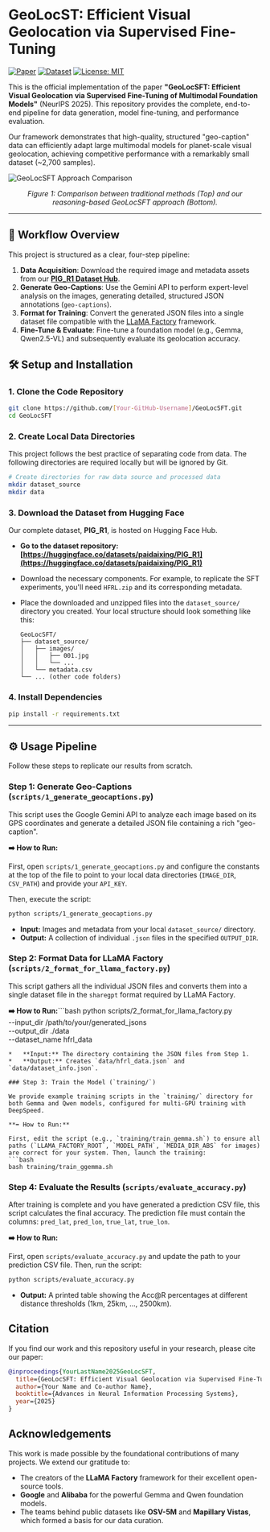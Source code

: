 # GeoLocST: Efficient Visual Geolocation via Supervised Fine-Tuning

[![Paper](https://img.shields.io/badge/Paper-arXiv:25XX.XXXXX-b31b1b.svg)](https://arxiv.org/abs/2506.01277)
[![Dataset](https://img.shields.io/badge/%F0%9F%A4%97%20Dataset-PIG_R1-blue)](https://huggingface.co/datasets/paidaixing/PIG_R1)
[![License: MIT](https://img.shields.io/badge/License-MIT-yellow.svg)](https://opensource.org/licenses/MIT)

This is the official implementation of the paper **"GeoLocSFT: Efficient Visual Geolocation via Supervised Fine-Tuning of Multimodal Foundation Models"** (NeurIPS 2025). This repository provides the complete, end-to-end pipeline for data generation, model fine-tuning, and performance evaluation.

Our framework demonstrates that high-quality, structured "geo-caption" data can efficiently adapt large multimodal models for planet-scale visual geolocation, achieving competitive performance with a remarkably small dataset (~2,700 samples).

![GeoLocSFT Approach Comparison](https-placeholder-for-figure1) 
*<p align="center">Figure 1: Comparison between traditional methods (Top) and our reasoning-based GeoLocSFT approach (Bottom).</p>*

---

## 🚀 Workflow Overview

This project is structured as a clear, four-step pipeline:

1.  **Data Acquisition**: Download the required image and metadata assets from our [**PIG_R1 Dataset Hub**](https://huggingface.co/datasets/paidaixing/PIG_R1).
2.  **Generate Geo-Captions**: Use the Gemini API to perform expert-level analysis on the images, generating detailed, structured JSON annotations (`geo-captions`).
3.  **Format for Training**: Convert the generated JSON files into a single dataset file compatible with the [LLaMA Factory](https://github.com/hiyouga/LLaMA-Factory) framework.
4.  **Fine-Tune & Evaluate**: Fine-tune a foundation model (e.g., Gemma, Qwen2.5-VL) and subsequently evaluate its geolocation accuracy.

## 🛠️ Setup and Installation

### 1. Clone the Code Repository
```bash
git clone https://github.com/[Your-GitHub-Username]/GeoLocSFT.git
cd GeoLocSFT
```

### 2. Create Local Data Directories
This project follows the best practice of separating code from data. The following directories are required locally but will be ignored by Git.
```bash
# Create directories for raw data source and processed data
mkdir dataset_source
mkdir data
```

### 3. Download the Dataset from Hugging Face
Our complete dataset, **PIG_R1**, is hosted on Hugging Face Hub. 

*   **Go to the dataset repository: [https://huggingface.co/datasets/paidaixing/PIG_R1](https://huggingface.co/datasets/paidaixing/PIG_R1)**

*   Download the necessary components. For example, to replicate the SFT experiments, you'll need `HFRL.zip` and its corresponding metadata.
*   Place the downloaded and unzipped files into the `dataset_source/` directory you created. Your local structure should look something like this:
    ```
    GeoLocSFT/
    ├── dataset_source/
    │   ├── images/
    │   │   ├── 001.jpg
    │   │   └── ...
    │   └── metadata.csv
    └── ... (other code folders)
    ```

### 4. Install Dependencies
```bash
pip install -r requirements.txt
```

---

## ⚙️ Usage Pipeline

Follow these steps to replicate our results from scratch.

### Step 1: Generate Geo-Captions (`scripts/1_generate_geocaptions.py`)

This script uses the Google Gemini API to analyze each image based on its GPS coordinates and generate a detailed JSON file containing a rich "geo-caption".

**➡️ How to Run:**

First, open `scripts/1_generate_geocaptions.py` and configure the constants at the top of the file to point to your local data directories (`IMAGE_DIR`, `CSV_PATH`) and provide your `API_KEY`.

Then, execute the script:
```bash
python scripts/1_generate_geocaptions.py
```
*   **Input:** Images and metadata from your local `dataset_source/` directory.
*   **Output:** A collection of individual `.json` files in the specified `OUTPUT_DIR`.

### Step 2: Format Data for LLaMA Factory (`scripts/2_format_for_llama_factory.py`)

This script gathers all the individual JSON files and converts them into a single dataset file in the `sharegpt` format required by LLaMA Factory.

**➡️ How to Run:**```bash
python scripts/2_format_for_llama_factory.py \
    --input_dir /path/to/your/generated_jsons \
    --output_dir ./data \
    --dataset_name hfrl_data
```
*   **Input:** The directory containing the JSON files from Step 1.
*   **Output:** Creates `data/hfrl_data.json` and `data/dataset_info.json`.

### Step 3: Train the Model (`training/`)

We provide example training scripts in the `training/` directory for both Gemma and Qwen models, configured for multi-GPU training with DeepSpeed.

**➡️ How to Run:**

First, edit the script (e.g., `training/train_gemma.sh`) to ensure all paths (`LLAMA_FACTORY_ROOT`, `MODEL_PATH`, `MEDIA_DIR_ABS` for images) are correct for your system. Then, launch the training:
```bash
bash training/train_ggemma.sh
```

### Step 4: Evaluate the Results (`scripts/evaluate_accuracy.py`)

After training is complete and you have generated a prediction CSV file, this script calculates the final accuracy. The prediction file must contain the columns: `pred_lat`, `pred_lon`, `true_lat`, `true_lon`.

**➡️ How to Run:**

First, open `scripts/evaluate_accuracy.py` and update the path to your prediction CSV file. Then, run the script:
```bash
python scripts/evaluate_accuracy.py
```
*   **Output:** A printed table showing the Acc@R percentages at different distance thresholds (1km, 25km, ..., 2500km).

## Citation

If you find our work and this repository useful in your research, please cite our paper:

```bibtex
@inproceedings{YourLastName2025GeoLocSFT,
  title={GeoLocSFT: Efficient Visual Geolocation via Supervised Fine-Tuning of Multimodal Foundation Models},
  author={Your Name and Co-author Name},
  booktitle={Advances in Neural Information Processing Systems},
  year={2025}
}
```

## Acknowledgements
This work is made possible by the foundational contributions of many projects. We extend our gratitude to:
- The creators of the **LLaMA Factory** framework for their excellent open-source tools.
- **Google** and **Alibaba** for the powerful Gemma and Qwen foundation models.
- The teams behind public datasets like **OSV-5M** and **Mapillary Vistas**, which formed a basis for our data curation.
